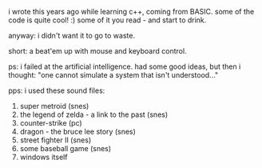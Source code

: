 i wrote this years ago while learning c++, coming from BASIC.
some of the code is quite cool! :)
some of it you read - and start to drink.

anyway: i didn't want it to go to waste.

short: a beat'em up with mouse and keyboard control.

ps: i failed at the artificial intelligence. had some good ideas, but then i thought:
"one cannot simulate a system that isn't understood..."

pps: i used these sound files:

1) super metroid (snes)
2) the legend of zelda - a link to the past (snes)
3) counter-strike (pc)
4) dragon - the bruce lee story (snes)
5) street fighter II (snes)
6) some baseball game (snes)
7) windows itself
